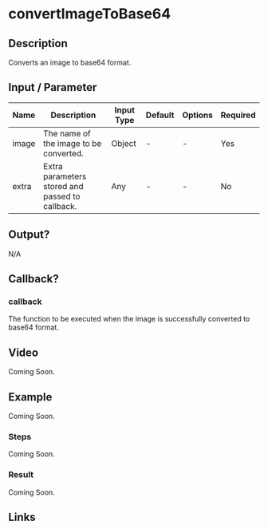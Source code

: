 # convertImageToBase64

## Description

Converts an image to base64 format.

## Input / Parameter

| Name | Description | Input Type | Default | Options | Required |
| ------ | ------ | ------ | ------ | ------ | ------ |
| image | The name of the image to be converted. | Object | - | - | Yes |
| extra | Extra parameters stored and passed to callback. | Any | - | - | No |

<!-- | callBack | Callback functions with reference to parameter. | String/Text | - | - | Yes | -->

## Output?

N/A

## Callback?

### callback

The function to be executed when the image is successfully converted to base64 format.

## Video

Coming Soon.

<!-- Format: [![Video]({image-path}?raw=true)]({url-link}) -->

## Example

Coming Soon.

<!-- Share a scenario, like a user requirements. -->

### Steps

Coming Soon.

<!-- Show the steps and share some screenshots.

1. .....

Format: ![]({image-path}?raw=true) -->

### Result

Coming Soon.

<!-- Explain the output.

Format: ![]({image-path}?raw=true) -->

## Links